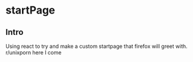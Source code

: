 # startPage

## Intro

Using react to try and make a custom startpage that firefox will greet with. r/unixporn here I come
